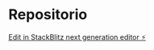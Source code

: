 # Repositorio

[Edit in StackBlitz next generation editor ⚡️](https://stackblitz.com/~/github.com/WelCode99/Repositorio)